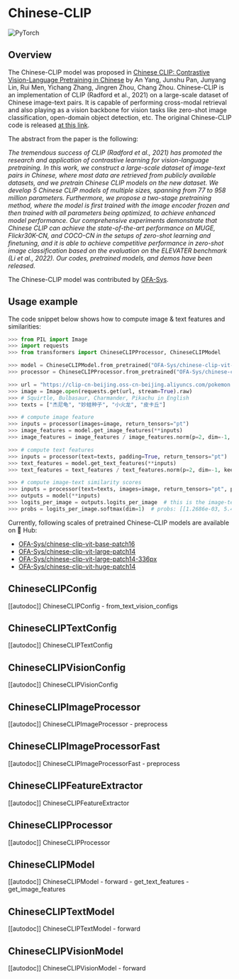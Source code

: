 <!--Copyright 2022 The HuggingFace Team. All rights reserved.

Licensed under the Apache License, Version 2.0 (the "License"); you may not use this file except in compliance with
the License. You may obtain a copy of the License at

http://www.apache.org/licenses/LICENSE-2.0

Unless required by applicable law or agreed to in writing, software distributed under the License is distributed on
an "AS IS" BASIS, WITHOUT WARRANTIES OR CONDITIONS OF ANY KIND, either express or implied. See the License for the
specific language governing permissions and limitations under the License.

⚠️ Note that this file is in Markdown but contain specific syntax for our doc-builder (similar to MDX) that may not be
rendered properly in your Markdown viewer.

-->

# Chinese-CLIP

<div class="flex flex-wrap space-x-1">
<img alt="PyTorch" src="https://img.shields.io/badge/PyTorch-DE3412?style=flat&logo=pytorch&logoColor=white">
</div>

## Overview

The Chinese-CLIP model was proposed in [Chinese CLIP: Contrastive Vision-Language Pretraining in Chinese](https://arxiv.org/abs/2211.01335) by An Yang, Junshu Pan, Junyang Lin, Rui Men, Yichang Zhang, Jingren Zhou, Chang Zhou.
Chinese-CLIP is an implementation of CLIP (Radford et al., 2021) on a large-scale dataset of Chinese image-text pairs. It is capable of performing cross-modal retrieval and also playing as a vision backbone for vision tasks like zero-shot image classification, open-domain object detection, etc. The original Chinese-CLIP code is released [at this link](https://github.com/OFA-Sys/Chinese-CLIP).

The abstract from the paper is the following:

*The tremendous success of CLIP (Radford et al., 2021) has promoted the research and application of contrastive learning for vision-language pretraining. In this work, we construct a large-scale dataset of image-text pairs in Chinese, where most data are retrieved from publicly available datasets, and we pretrain Chinese CLIP models on the new dataset. We develop 5 Chinese CLIP models of multiple sizes, spanning from 77 to 958 million parameters. Furthermore, we propose a two-stage pretraining method, where the model is first trained with the image encoder frozen and then trained with all parameters being optimized, to achieve enhanced model performance. Our comprehensive experiments demonstrate that Chinese CLIP can achieve the state-of-the-art performance on MUGE, Flickr30K-CN, and COCO-CN in the setups of zero-shot learning and finetuning, and it is able to achieve competitive performance in zero-shot image classification based on the evaluation on the ELEVATER benchmark (Li et al., 2022). Our codes, pretrained models, and demos have been released.*

The Chinese-CLIP model was contributed by [OFA-Sys](https://huggingface.co/OFA-Sys).

## Usage example

The code snippet below shows how to compute image & text features and similarities:

```python
>>> from PIL import Image
>>> import requests
>>> from transformers import ChineseCLIPProcessor, ChineseCLIPModel

>>> model = ChineseCLIPModel.from_pretrained("OFA-Sys/chinese-clip-vit-base-patch16")
>>> processor = ChineseCLIPProcessor.from_pretrained("OFA-Sys/chinese-clip-vit-base-patch16")

>>> url = "https://clip-cn-beijing.oss-cn-beijing.aliyuncs.com/pokemon.jpeg"
>>> image = Image.open(requests.get(url, stream=True).raw)
>>> # Squirtle, Bulbasaur, Charmander, Pikachu in English
>>> texts = ["杰尼龟", "妙蛙种子", "小火龙", "皮卡丘"]

>>> # compute image feature
>>> inputs = processor(images=image, return_tensors="pt")
>>> image_features = model.get_image_features(**inputs)
>>> image_features = image_features / image_features.norm(p=2, dim=-1, keepdim=True)  # normalize

>>> # compute text features
>>> inputs = processor(text=texts, padding=True, return_tensors="pt")
>>> text_features = model.get_text_features(**inputs)
>>> text_features = text_features / text_features.norm(p=2, dim=-1, keepdim=True)  # normalize

>>> # compute image-text similarity scores
>>> inputs = processor(text=texts, images=image, return_tensors="pt", padding=True)
>>> outputs = model(**inputs)
>>> logits_per_image = outputs.logits_per_image  # this is the image-text similarity score
>>> probs = logits_per_image.softmax(dim=1)  # probs: [[1.2686e-03, 5.4499e-02, 6.7968e-04, 9.4355e-01]]
```

Currently, following scales of pretrained Chinese-CLIP models are available on 🤗 Hub:

- [OFA-Sys/chinese-clip-vit-base-patch16](https://huggingface.co/OFA-Sys/chinese-clip-vit-base-patch16)
- [OFA-Sys/chinese-clip-vit-large-patch14](https://huggingface.co/OFA-Sys/chinese-clip-vit-large-patch14)
- [OFA-Sys/chinese-clip-vit-large-patch14-336px](https://huggingface.co/OFA-Sys/chinese-clip-vit-large-patch14-336px)
- [OFA-Sys/chinese-clip-vit-huge-patch14](https://huggingface.co/OFA-Sys/chinese-clip-vit-huge-patch14)

## ChineseCLIPConfig

[[autodoc]] ChineseCLIPConfig
    - from_text_vision_configs

## ChineseCLIPTextConfig

[[autodoc]] ChineseCLIPTextConfig

## ChineseCLIPVisionConfig

[[autodoc]] ChineseCLIPVisionConfig

## ChineseCLIPImageProcessor

[[autodoc]] ChineseCLIPImageProcessor
    - preprocess

## ChineseCLIPImageProcessorFast

[[autodoc]] ChineseCLIPImageProcessorFast
    - preprocess

## ChineseCLIPFeatureExtractor

[[autodoc]] ChineseCLIPFeatureExtractor

## ChineseCLIPProcessor

[[autodoc]] ChineseCLIPProcessor

## ChineseCLIPModel

[[autodoc]] ChineseCLIPModel
    - forward
    - get_text_features
    - get_image_features

## ChineseCLIPTextModel

[[autodoc]] ChineseCLIPTextModel
    - forward

## ChineseCLIPVisionModel

[[autodoc]] ChineseCLIPVisionModel
    - forward